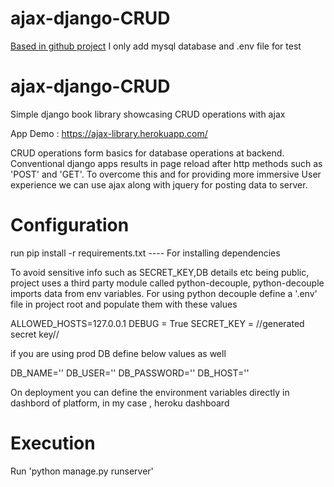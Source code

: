 # ajax-django-CRUD
[Based in github project](https://github.com/nithin-vijayan/ajax-django-CRUD "ajax-django-CRUD")
I only add mysql database and .env file for test

# ajax-django-CRUD
Simple django book library showcasing CRUD operations with ajax 

App Demo : https://ajax-library.herokuapp.com/

CRUD operations form basics for database operations at backend. Conventional django apps results in page reload after http methods such as 'POST' and 'GET'. To overcome this and for providing more immersive User experience we can use ajax along with jquery for posting data to server. 

# Configuration

run pip install -r requirements.txt  ----  For installing dependencies

To avoid sensitive info such as SECRET_KEY,DB details etc being public, project uses a third party module called python-decouple, python-decouple imports data from env variables. 
For using python decouple define a '.env' file in project root and populate them with these values

ALLOWED_HOSTS=127.0.0.1
DEBUG = True
SECRET_KEY = //generated secret key//

if you are using prod DB define below values as well

DB_NAME=''
DB_USER=''
DB_PASSWORD=''
DB_HOST=''

On deployment you can define the environment variables directly in dashbord of platform, in my case , heroku dashboard

# Execution

Run 'python manage.py runserver' 


